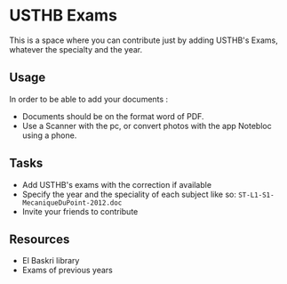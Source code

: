 # USTHB Exams
This is a space where you can contribute just by adding USTHB's Exams, whatever the specialty and the year.

## Usage 
In order to be able to add your documents : 
- Documents should be on the format word of PDF.
- Use a Scanner with the pc, or convert photos with the app Notebloc using a phone.

## Tasks 
- Add USTHB's exams with the correction if available
- Specify the year and the speciality of each subject like so: 
`ST-L1-S1-MecaniqueDuPoint-2012.doc`
- Invite your friends to contribute 


## Resources
- El Baskri library
- Exams of previous years 
